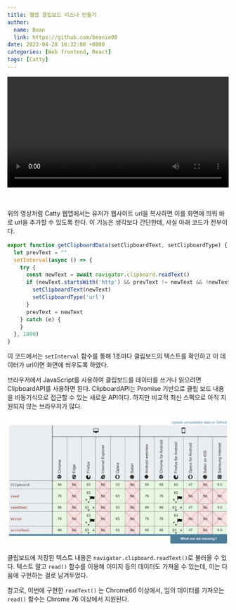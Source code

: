 ```yaml
---
title: 웹앱 클립보드 리스너 만들기
author:
  name: Bean
  link: https://github.com/beanie00
date: 2022-04-28 16:32:00 +0800
categories: [Web frontend, React]
tags: [Catty]
---
```


<div style="text-align: left">
   <video controls width="100%">
      <source src="/assets/img/post_images/clipboard_listener.mov" type="video/mp4"/>
   </video>
</div>

&nbsp;

위의 영상처럼 Catty 웹앱에서는 유저가 웹사이트 url을 복사하면 이를 화면에 띄워 바로 url을 추가할 수 있도록 한다. 이 기능은 생각보다 간단한데, 사실 아래 코드가 전부이다.

```javascript
export function getClipboardData(setClipboardText, setClipboardType) {
  let prevText = ""
  setInterval(async () => {
    try {
      const newText = await navigator.clipboard.readText()
      if (newText.startsWith('http') && prevText != newText && !newText.startsWith('https://catty-serverless-test')) {
        setClipboardText(newText)
        setClipboardType('url')
      }
      prevText = newText
    } catch (e) {
    }
  }, 1000)
}
```

이 코드에서는 `setInterval` 함수를 통해 1초마다 클립보드의 텍스트를 확인하고 이 데이터가 url이면 화면에 띄우도록 하였다.

브라우저에서 JavaScript를 사용하여 클립보드를 데이터를 쓰거나 읽으려면 ClipboardAPI를 사용하면 된다. ClipboardAPI는 Promise 기반으로 클립 보드 내용을 비동기식으로 접근할 수 있는 새로운 API이다. 하지만 비교적 최신 스펙으로 아직 지원되지 않는 브라우저가 많다.

<div style="text-align: left">
   <img src="/assets/img/post_images/clipboard_listener1.png" />
</div>

클립보드에 저장된 텍스트 내용은 `navigator.clipboard.readText()`로 불러올 수 있다. 텍스트 말고 `read()` 함수를 이용해 이미지 등의 데이터도 가져올 수 있는데, 이는 다음에 구현하는 걸로 남겨두었다.

참고로, 이번에 구현한 `readText()` 는 Chrome66 이상에서, 임의 데이터를 가져오는 `read()` 함수는 Chrome 76 이상에서 지원된다.